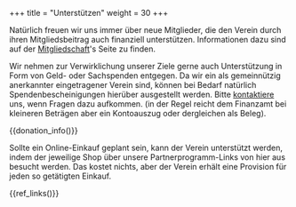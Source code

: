 +++
title = "Unterstützen"
weight = 30
+++

Natürlich freuen wir uns immer über neue Mitglieder, die den Verein durch ihren Mitgliedsbeitrag auch finanziell unterstützen. Informationen dazu sind auf der [Mitgliedschaft](@/verein/membership.md)'s Seite zu finden.

Wir nehmen zur Verwirklichung unserer Ziele gerne auch Unterstützung in Form von Geld- oder Sachspenden entgegen. Da wir ein als gemeinnützig anerkannter eingetragener Verein sind, können bei Bedarf natürlich Spendenbescheinigungen hierüber ausgestellt werden. Bitte [kontaktiere](@/contact.md) uns, wenn Fragen dazu aufkommen. (in der Regel reicht dem Finanzamt bei kleineren Beträgen aber ein Kontoauszug oder dergleichen als Beleg).

{{donation_info()}}

Sollte ein Online-Einkauf geplant sein, kann der Verein unterstützt werden, indem der jeweilige Shop über unsere Partnerprogramm-Links von hier aus besucht werden. Das kostet nichts, aber der Verein erhält eine Provision für jeden so getätigten Einkauf.

{{ref_links()}}
